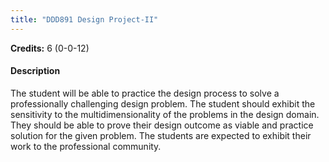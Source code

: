 ```yaml
---
title: "DDD891 Design Project-II"
---
```

**Credits:** 6 (0-0-12)

#### Description
The student will be able to practice the design process to solve a professionally challenging design problem. The student should exhibit the sensitivity to the multidimensionality of the problems in the design domain. They should be able to prove their design outcome as viable and practice solution for the given problem. The students are expected to exhibit their work to the professional community.